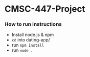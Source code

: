 # CMSC-447-Project

### How to run instructions
* Install node.js & npm
* ```cd``` into dating-app/
* run ``` npm install ```
* run ``` node . ```
